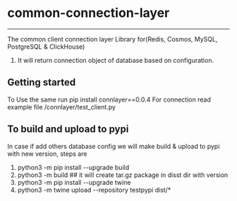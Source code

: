 # common-connection-layer
---
The common client connection layer Library for(Redis, Cosmos, MySQL, PostgreSQL & ClickHouse)
1. It will return connection object of database based on configuration.


## Getting started

To Use the same run pip install connlayer==0.0.4
For connection read example file /connlayer/test_client.py

## To build and upload to pypi
In case if add others database config we will make build & upload to pypi with new version, steps are
1. python3 -m pip install --upgrade build
2. python3 -m build  ## it will create tar.gz package in disst dir with version
3. python3 -m pip install --upgrade twine
4. python3 -m twine upload --repository testpypi dist/*



